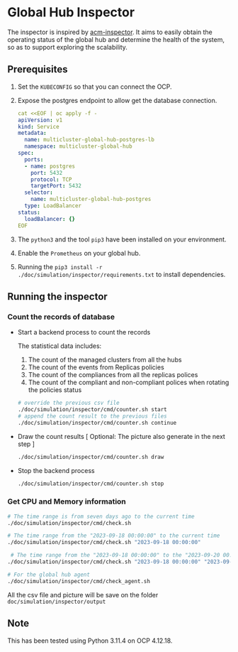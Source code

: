 # Global Hub Inspector

The inspector is inspired by [acm-inspector](https://github.com/bjoydeep/acm-inspector). It aims to easily obtain the operating status of the global hub and determine the health of the system, so as to support exploring the scalability.

## Prerequisites

1. Set the `KUBECONFIG` so that you can connect the OCP.
2. Expose the postgres endpoint to allow get the database connection. 

    ```yaml
    cat <<EOF | oc apply -f -
    apiVersion: v1
    kind: Service
    metadata:
      name: multicluster-global-hub-postgres-lb
      namespace: multicluster-global-hub
    spec:
      ports:
      - name: postgres
        port: 5432
        protocol: TCP
        targetPort: 5432
      selector:
        name: multicluster-global-hub-postgres
      type: LoadBalancer
    status:
      loadBalancer: {}
    EOF
    ```

3. The `python3` and the tool `pip3` have been installed on your environment.
4. Enable the `Prometheus` on your global hub.
5. Running the `pip3 install -r ./doc/simulation/inspector/requirements.txt` to install dependencies.

## Running the inspector

### Count the records of database
   
  - Start a backend process to count the records
    
    The statistical data includes:

    1. The count of the managed clusters from all the hubs
    2. The count of the events from Replicas policies
    3. The count of the compliances from all the replicas polices
    3. The count of the compliant and non-compliant polices when rotating the policies status
  
    ```bash
    # override the previous csv file
    ./doc/simulation/inspector/cmd/counter.sh start
    # append the count result to the previous files
    ./doc/simulation/inspector/cmd/counter.sh continue
    ```
  
  - Draw the count results [ Optional: The picture also generate in the next step ]

    ```bash
    ./doc/simulation/inspector/cmd/counter.sh draw
    ```
  
  - Stop the backend process
 
    ```bash
    ./doc/simulation/inspector/cmd/counter.sh stop
    ```
### Get CPU and Memory information

  ```bash
  # The time range is from seven days ago to the current time
  ./doc/simulation/inspector/cmd/check.sh 

  # The time range from the "2023-09-18 00:00:00" to the current time
  ./doc/simulation/inspector/cmd/check.sh "2023-09-18 00:00:00"

   # The time range from the "2023-09-18 00:00:00" to the "2023-09-20 00:00:00"
  ./doc/simulation/inspector/cmd/check.sh "2023-09-18 00:00:00" "2023-09-20 00:00:00"

  # For the global hub agent
  ./doc/simulation/inspector/cmd/check_agent.sh
  ```

All the csv file and picture will be save on the folder `doc/simulation/inspector/output`


## Note

This has been tested using Python 3.11.4 on OCP 4.12.18.